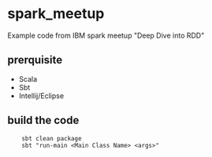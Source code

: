 # spark_meetup
Example code from IBM spark meetup "Deep Dive into RDD"

## prerquisite 
* Scala
* Sbt
* Intellij/Eclipse

## build the code

        sbt clean package
        sbt "run-main <Main Class Name> <args>"

